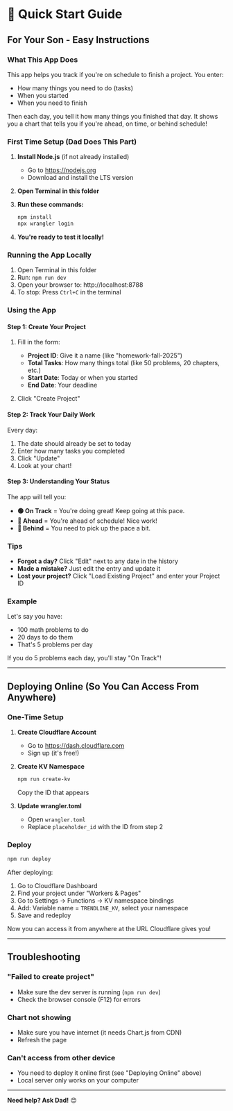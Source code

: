 # 🚀 Quick Start Guide

## For Your Son - Easy Instructions

### What This App Does

This app helps you track if you're on schedule to finish a project. You enter:
- How many things you need to do (tasks)
- When you started
- When you need to finish

Then each day, you tell it how many things you finished that day. It shows you a chart that tells you if you're ahead, on time, or behind schedule!

### First Time Setup (Dad Does This Part)

1. **Install Node.js** (if not already installed)
   - Go to https://nodejs.org
   - Download and install the LTS version

2. **Open Terminal in this folder**

3. **Run these commands:**
   ```bash
   npm install
   npx wrangler login
   ```
   
4. **You're ready to test it locally!**

### Running the App Locally

1. Open Terminal in this folder
2. Run: `npm run dev`
3. Open your browser to: http://localhost:8788
4. To stop: Press `Ctrl+C` in the terminal

### Using the App

#### Step 1: Create Your Project

1. Fill in the form:
   - **Project ID**: Give it a name (like "homework-fall-2025")
   - **Total Tasks**: How many things total (like 50 problems, 20 chapters, etc.)
   - **Start Date**: Today or when you started
   - **End Date**: Your deadline

2. Click "Create Project"

#### Step 2: Track Your Daily Work

Every day:
1. The date should already be set to today
2. Enter how many tasks you completed
3. Click "Update"
4. Look at your chart!

#### Step 3: Understanding Your Status

The app will tell you:
- **🟢 On Track** = You're doing great! Keep going at this pace.
- **🔵 Ahead** = You're ahead of schedule! Nice work!
- **🔴 Behind** = You need to pick up the pace a bit.

### Tips

- **Forgot a day?** Click "Edit" next to any date in the history
- **Made a mistake?** Just edit the entry and update it
- **Lost your project?** Click "Load Existing Project" and enter your Project ID

### Example

Let's say you have:
- 100 math problems to do
- 20 days to do them
- That's 5 problems per day

If you do 5 problems each day, you'll stay "On Track"!

---

## Deploying Online (So You Can Access From Anywhere)

### One-Time Setup

1. **Create Cloudflare Account**
   - Go to https://dash.cloudflare.com
   - Sign up (it's free!)

2. **Create KV Namespace**
   ```bash
   npm run create-kv
   ```
   Copy the ID that appears

3. **Update wrangler.toml**
   - Open `wrangler.toml`
   - Replace `placeholder_id` with the ID from step 2

### Deploy

```bash
npm run deploy
```

After deploying:
1. Go to Cloudflare Dashboard
2. Find your project under "Workers & Pages"
3. Go to Settings → Functions → KV namespace bindings
4. Add: Variable name = `TRENDLINE_KV`, select your namespace
5. Save and redeploy

Now you can access it from anywhere at the URL Cloudflare gives you!

---

## Troubleshooting

### "Failed to create project"
- Make sure the dev server is running (`npm run dev`)
- Check the browser console (F12) for errors

### Chart not showing
- Make sure you have internet (it needs Chart.js from CDN)
- Refresh the page

### Can't access from other device
- You need to deploy it online first (see "Deploying Online" above)
- Local server only works on your computer

---

**Need help? Ask Dad!** 😊
